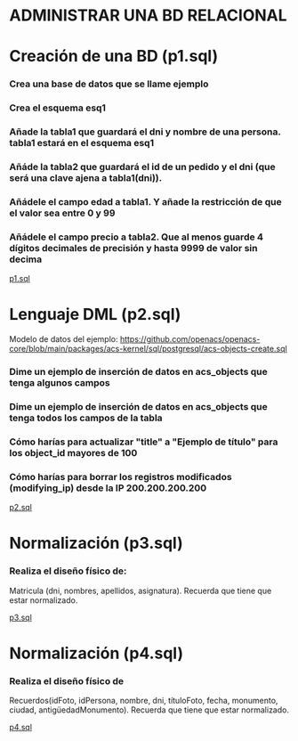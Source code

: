 # ADMINISTRAR UNA BD RELACIONAL

# Creación de una BD (p1.sql)

### Crea una base de datos que se llame ejemplo

### Crea el esquema esq1

### Añade la tabla1 que guardará el dni y nombre de una persona. tabla1 estará en el esquema esq1

### Añáde la tabla2 que guardará el id de un pedido y el dni (que será una clave ajena a tabla1(dni)).

### Añádele el campo edad a tabla1. Y añade la restricción de que el valor sea entre 0 y 99

### Añádele el campo precio a tabla2. Que al menos guarde 4 dígitos decimales de precisión y hasta 9999 de valor sin decima

[p1.sql](https://github.com/agonzalezbesada/BD/blob/main/Examenes/ex5/p1.sql)

# Lenguaje DML (p2.sql)

Modelo de datos del ejemplo: https://github.com/openacs/openacs-core/blob/main/packages/acs-kernel/sql/postgresql/acs-objects-create.sql

### Dime un ejemplo de inserción de datos en acs_objects que tenga algunos campos

### Dime un ejemplo de inserción de datos en acs_objects que tenga todos los campos de la tabla

### Cómo harías para actualizar "title" a "Ejemplo de título" para los object_id mayores de 100

### Cómo harías para borrar los registros modificados (modifying_ip) desde la IP 200.200.200.200

[p2.sql](https://github.com/agonzalezbesada/BD/blob/main/Examenes/ex5/p2.sql)

# Normalización (p3.sql)

### Realiza el diseño físico de:

Matricula (dni, nombres, apellidos, asignatura).
Recuerda que tiene que estar normalizado.

[p3.sql](https://github.com/agonzalezbesada/BD/blob/main/Examenes/ex5/p3.sql)

# Normalización (p4.sql)

### Realiza el diseño físico de

Recuerdos(idFoto, idPersona, nombre, dni, títuloFoto, fecha, monumento, ciudad, antigüedadMonumento).
Recuerda que tiene que estar normalizado.

[p4.sql](https://github.com/agonzalezbesada/BD/blob/main/Examenes/ex5/p4.sql)
